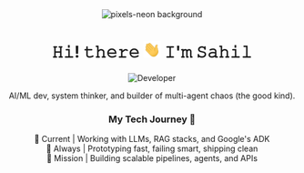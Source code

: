 <div align="center"><img 
  src="https://github.com/user-attachments/assets/a63f81a3-674b-47c3-a8a2-5d180153a4ec" 
  alt="pixels-neon background"
  width=100vw
/>

<h1 align="center">𝙷𝚒! 𝚝𝚑𝚎𝚛𝚎 <img src="https://raw.githubusercontent.com/ABSphreak/ABSphreak/master/gifs/Hi.gif" width="30px"> 𝙸'𝚖 𝚂𝚊𝚑𝚒𝚕</h1>


  <img src="https://raw.githubusercontent.com/Tarikul-Islam-Anik/Animated-Fluent-Emojis/master/Emojis/People%20with%20professions/Man%20Technologist%20Medium-Light%20Skin%20Tone.png" width="70" height="70" alt="Developer"/>
  <p>AI/ML dev, system thinker, and builder of multi-agent chaos (the good kind).</p>


<h3><b>My Tech Journey 🚀</b></h3>


📆 Current  | Working with LLMs, RAG stacks, and Google's ADK <br>
📆 Always   | Prototyping fast, failing smart, shipping clean <br>
📆 Mission  | Building scalable pipelines, agents, and APIs <br>
</div>

<!--
**dev-S-t/dev-S-t** is a ✨ _special_ ✨ repository because its `README.md` (this file) appears on your GitHub profile.

Here are some ideas to get you started:

- 🔭 I'm currently working on ...
- 🌱 I'm currently learning ...
- 👯 I'm looking to collaborate on ...
- 🤔 I'm looking for help with ...
- 💬 Ask me about ...
- 📫 How to reach me: ...
- 😄 Pronouns: ...
- ⚡ Fun fact: ...
-->


